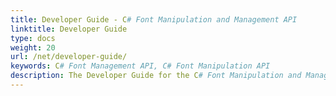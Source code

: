 ```yaml
---
title: Developer Guide - C# Font Manipulation and Management API
linktitle: Developer Guide
type: docs
weight: 20
url: /net/developer-guide/
keywords: C# Font Management API, C# Font Manipulation API
description: The Developer Guide for the C# Font Manipulation and Management API contains topics to assist developers working with TrueType and OpenType Fonts, Type1 Fonts, and CFF Fonts.
---
```



